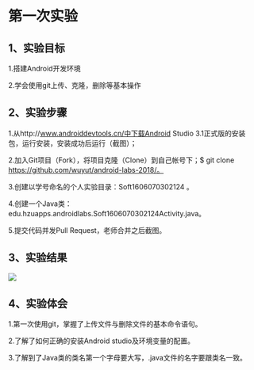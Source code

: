 # 第一次实验
## 1、实验目标
1.搭建Android开发环境

2.学会使用git上传、克隆，删除等基本操作
## 2、实验步骤
1.从http://www.androiddevtools.cn/中下载Android Studio 3.1正式版的安装包，运行安装，安装成功后运行（截图）；

2.加入Git项目（Fork），将项目克隆（Clone）到自己帐号下；$ git clone https://github.com/wuyut/android-labs-2018/。

3.创建以学号命名的个人实验目录：Soft1606070302124 。

4.创建一个Java类：edu.hzuapps.androidlabs.Soft1606070302124Activity.java。

5.提交代码并发Pull Request，老师合并之后截图。
## 3、实验结果
![](https://github.com/wuyut/android-labs-2018/blob/master/soft1606070302124/%E6%8D%95%E8%8E%B7.JPG)
## 4、实验体会
1.第一次使用git，掌握了上传文件与删除文件的基本命令语句。

2.了解了如何正确的安装Android studio及环境变量的配置。

3.了解到了Java类的类名第一个字母要大写，.java文件的名字要跟类名一致。

